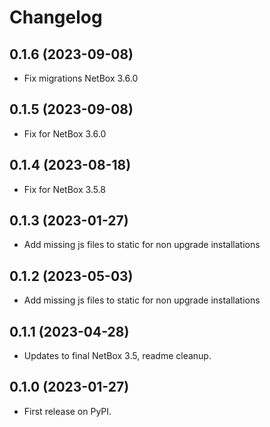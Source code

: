 # Changelog

## 0.1.6 (2023-09-08)

* Fix migrations NetBox 3.6.0

## 0.1.5 (2023-09-08)

* Fix for NetBox 3.6.0

## 0.1.4 (2023-08-18)

* Fix for NetBox 3.5.8

## 0.1.3 (2023-01-27)

* Add missing js files to static for non upgrade installations

## 0.1.2 (2023-05-03)

* Add missing js files to static for non upgrade installations

## 0.1.1 (2023-04-28)

* Updates to final NetBox 3.5, readme cleanup.

## 0.1.0 (2023-01-27)

* First release on PyPI.
